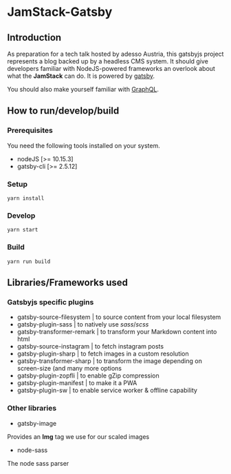 # JamStack-Gatsby

## Introduction

As preparation for a tech talk hosted by adesso Austria, this gatsbyjs project represents a blog backed up by a headless CMS system. It should give developers familiar with NodeJS-powered frameworks an overlook about what the **JamStack** can do. It is powered by [gatsby](https://gatsbyjs.org).

You should also make yourself familiar with [GraphQL](https://graphql.org/).

## How to run/develop/build

### Prerequisites

You need the following tools installed on your system.

- nodeJS [>= 10.15.3]
- gatsby-cli [>= 2.5.12]

### Setup

```shell
yarn install
```

### Develop

```shell
yarn start
```

### Build

```shell
yarn run build
```

## Libraries/Frameworks used

### Gatsbyjs specific plugins

- gatsby-source-filesystem | to source content from your local filesystem
- gatsby-plugin-sass | to natively use *sass*/*scss*
- gatsby-transformer-remark | to transform your Markdown content into html
- gatsby-source-instagram | to fetch instagram posts
- gatsby-plugin-sharp | to fetch images in a custom resolution
- gatsby-transformer-sharp | to transform the image depending on screen-size (and many more options
- gatsby-plugin-zopfli | to enable gZip compression
- gatsby-plugin-manifest | to make it a PWA
- gatsby-plugin-sw | to enable service worker & offline capability

### Other libraries

- gatsby-image

Provides an **Img** tag we use for our scaled images

- node-sass

The node sass parser
